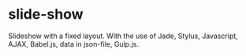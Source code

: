 # slide-show
Slideshow with a fixed layout. With the use of Jade, Stylus, Javascript, AJAX, Babel.js, data in json-file, Gulp.js.
